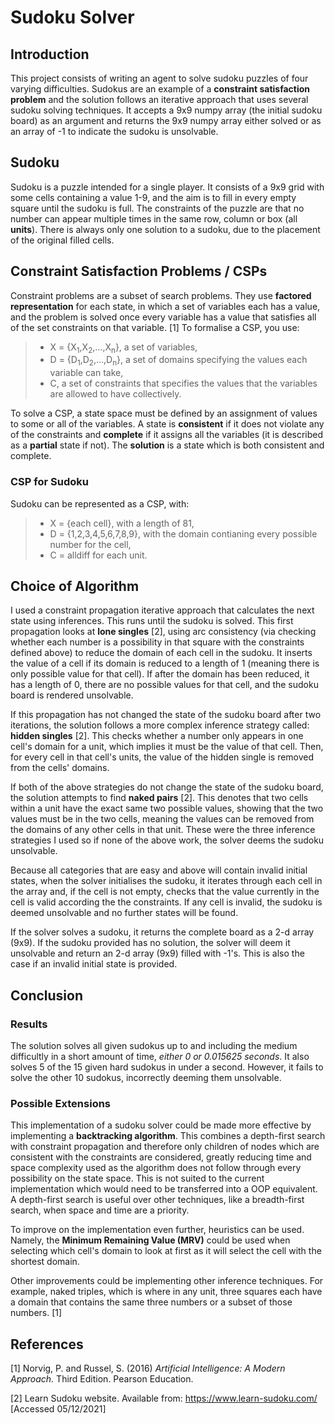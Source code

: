 # Sudoku Solver

## Introduction

This project consists of writing an agent to solve sudoku puzzles of four varying difficulties. Sudokus are an example of a **constraint satisfaction problem** and the solution follows an iterative approach that uses several sudoku solving techniques. It accepts a 9x9 numpy array (the initial sudoku board) as an argument and returns the 9x9 numpy array either solved or as an array of -1 to indicate the sudoku is unsolvable.

## Sudoku

Sudoku is a puzzle intended for a single player. It consists of a 9x9 grid with some cells containing a value 1-9, and the aim is to fill in every empty square until the sudoku is full. The constraints of the puzzle are that no number can appear multiple times in the same row, column or box (all **units**). There is always only one solution to a sudoku, due to the placement of the original filled cells.

## Constraint Satisfaction Problems / CSPs

Constraint problems are a subset of search problems. They use **factored representation** for each state, in which a set of variables each has a value, and the problem is solved once every variable has a value that satisfies all of the set constraints on that variable. [1]
To formalise a CSP, you use:
>* X = {X<sub>1</sub>,X<sub>2</sub>,...,X<sub>n</sub>}, a set of variables,
>* D = {D<sub>1</sub>,D<sub>2</sub>,...,D<sub>n</sub>}, a set of domains specifying the values each variable can take,
>* C, a set of constraints that specifies the values that the variables are allowed to have collectively.  
<!--End of list-->
To solve a CSP, a state space must be defined by an assignment of values to some or all of the variables. A state is **consistent** if it does not violate any of the constraints and **complete** if it assigns all the variables (it is described as a **partial** state if not). The **solution** is a state which is both consistent and complete.

### CSP for Sudoku

Sudoku can be represented as a CSP, with:
>* X = {each cell}, with a length of 81,
>* D = {1,2,3,4,5,6,7,8,9}, with the domain contianing every possible number for the cell,
>* C = alldiff for each unit.
<!--End of list-->

## Choice of Algorithm

I used a constraint propagation iterative approach that calculates the next state using inferences. This runs until the sudoku is solved. This first propagation looks at **lone singles** [2], using arc consistency (via checking whether each number is a possibility in that square with the constraints defined above) to reduce the domain of each cell in the sudoku. It inserts the value of a cell if its domain is reduced to a length of 1 (meaning there is only possible value for that cell). If after the domain has been reduced, it has a length of 0, there are no possible values for that cell, and the sudoku board is rendered unsolvable.  

If this propagation has not changed the state of the sudoku board after two iterations, the solution follows a more complex inference strategy called: **hidden singles** [2]. This checks whether a number only appears in one cell's domain for a unit, which implies it must be the value of that cell. Then, for every cell in that cell's units, the value of the hidden single is removed from the cells' domains.  

If both of the above strategies do not change the state of the sudoku board, the solution attempts to find **naked pairs** [2]. This denotes that two cells within a unit have the exact same two possible values, showing that the two values must be in the two cells, meaning the values can be removed from the domains of any other cells in that unit. These were the three inference strategies I used so if none of the above work, the solver deems the sudoku unsolvable. 

Because all categories that are easy and above will contain invalid initial states, when the solver initialises the sudoku, it iterates through each cell in the array and, if the cell is not empty, checks that the value currently in the cell is valid according the the constraints. If any cell is invalid, the sudoku is deemed unsolvable and no further states will be found.  

If the solver solves a sudoku, it returns the complete board as a 2-d array (9x9). If the sudoku provided has no solution, the solver will deem it unsolvable and return an 2-d array (9x9) filled with -1's. This is also the case if an invalid initial state is provided.

## Conclusion

### Results

The solution solves all given sudokus up to and including the medium difficultly in a short amount of time, *either 0 or 0.015625 seconds*. It also solves 5 of the 15 given hard sudokus in under a second. However, it fails to solve the other 10 sudokus, incorrectly deeming them unsolvable.

### Possible Extensions

<!--backtracking depth-first search with constraint propagation-->
This implementation of a sudoku solver could be made more effective by implementing a **backtracking algorithm**. This combines a depth-first search with constraint propagation and therefore only children of nodes which are consistent with the constraints are considered, greatly reducing time and space complexity used as the algorithm does not follow through every possibility on the state space. This is not suited to the current implementation which would need to be transferred into a OOP equivalent. A depth-first search is useful over other techniques, like a breadth-first search, when space and time are a priority. 

To improve on the implementation even further, heuristics can be used. Namely, the **Minimum Remaining Value (MRV)** could be used when selecting which cell's domain to look at first as it will select the cell with the shortest domain.  
<!--other inference techniques like naked triples-->
Other improvements could be implementing other inference techniques. For example, naked triples, which is where in any unit, three squares each have a domain that contains the same three numbers or a subset of those numbers. [1]

## References
[1] Norvig, P. and Russel, S. (2016) *Artificial Intelligence: A Modern Approach.* Third Edition. Pearson Education.

[2] Learn Sudoku website. Available from: https://www.learn-sudoku.com/ [Accessed 05/12/2021]